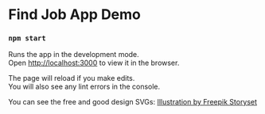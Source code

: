 # Find Job App Demo

### `npm start`

Runs the app in the development mode.\
Open [http://localhost:3000](http://localhost:3000) to view it in the browser.

The page will reload if you make edits.\
You will also see any lint errors in the console.

 
You can see the free and good design SVGs: <a href="https://storyset.com/job">Illustration by Freepik Storyset</a>